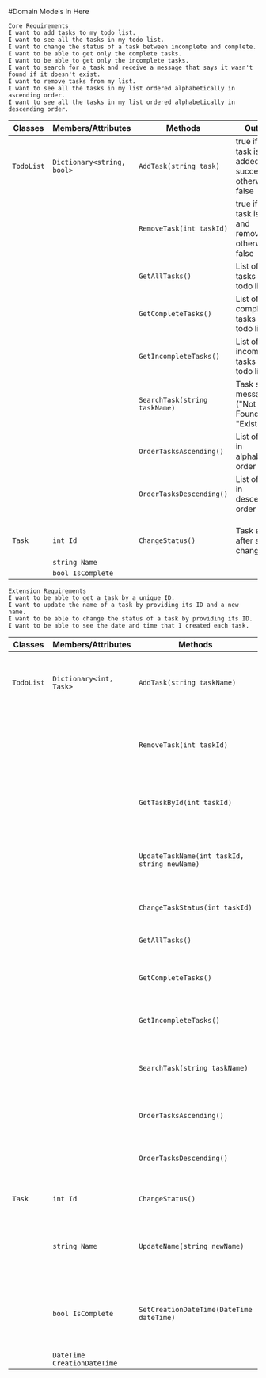 #Domain Models In Here
```
Core Requirements
I want to add tasks to my todo list.
I want to see all the tasks in my todo list.
I want to change the status of a task between incomplete and complete.
I want to be able to get only the complete tasks.
I want to be able to get only the incomplete tasks.
I want to search for a task and receive a message that says it wasn't found if it doesn't exist.
I want to remove tasks from my list.
I want to see all the tasks in my list ordered alphabetically in ascending order.
I want to see all the tasks in my list ordered alphabetically in descending order.
```




| Classes      | Members/Attributes                               | Methods                                                      | Outputs                                                |
| ------------ | ------------------------------------------------ | ------------------------------------------------------------ | ------------------------------------------------------- |
| `TodoList`   | `Dictionary<string, bool>`                       | `AddTask(string task)`                                       | true if the task is added successfully, otherwise false |
|              |                                                  | `RemoveTask(int taskId)`                                     | true if the task is found and removed, otherwise false  |
|              |                                                  | `GetAllTasks()`                                              | List of all tasks in the todo list                       |  
|              |                                                  | `GetCompleteTasks()`                                         | List of complete tasks in the todo list                  |
|              |                                                  | `GetIncompleteTasks()`                                       | List of incomplete tasks in the todo list                | 
|              |                                                  | `SearchTask(string taskName)`                                | Task status message ("Not Found" or "Exists")      |   
|              |                                                  | `OrderTasksAscending()`                                      | List of tasks in alphabetical order                      |
|              |                                                  | `OrderTasksDescending()`                                     | List of tasks in descending order                         |  
|              |                                                  |                                                              |                                                         |
|              |                                                  |                                                              |                                                         |
|              |                                                  |                                                              |                                                         |
| `Task`       | `int Id`                                         | `ChangeStatus()`                                             | Task status after status changed                        |
|              | `string Name`                                    |                                                              |                                                         |
|              | `bool IsComplete`                                |                                                              |                                                         |              




```
Extension Requirements
I want to be able to get a task by a unique ID.
I want to update the name of a task by providing its ID and a new name.
I want to be able to change the status of a task by providing its ID.
I want to be able to see the date and time that I created each task.
```


| Classes      | Members/Attributes                               | Methods                                                      | Outputs                                                |
| ------------ | ------------------------------------------------ | ------------------------------------------------------------ | ------------------------------------------------------- |
| `TodoList`   | `Dictionary<int, Task>`                          | `AddTask(string taskName)`                                   | true if the task is added successfully, otherwise false |
|              |                                                  | `RemoveTask(int taskId)`                                     | true if the task is found and removed, otherwise false  |
|              |                                                  | `GetTaskById(int taskId)`                                     | Task object with the specified ID, or null if not found |
|              |                                                  | `UpdateTaskName(int taskId, string newName)`                 | true if the task is found and name updated, otherwise false |
|              |                                                  | `ChangeTaskStatus(int taskId)`                               | Task status after status changed                        |
|              |                                                  | `GetAllTasks()`                                              | List of all tasks in the todo list                       |  
|              |                                                  | `GetCompleteTasks()`                                         | List of complete tasks in the todo list                  |
|              |                                                  | `GetIncompleteTasks()`                                       | List of incomplete tasks in the todo list                | 
|              |                                                  | `SearchTask(string taskName)`                                | Task status message ("Not Found" or "Exists")      |   
|              |                                                  | `OrderTasksAscending()`                                      | List of tasks in alphabetical order                      |
|              |                                                  | `OrderTasksDescending()`                                     | List of tasks in descending order                         |  
|              |                                                  |                                                              |                                                         |
| `Task`       | `int Id`                                         | `ChangeStatus()`                                             | Task status after status changed                        |
|              | `string Name`                                    | `UpdateName(string newName)`                                | true if the name is updated successfully, otherwise false |
|              | `bool IsComplete`                                | `SetCreationDateTime(DateTime dateTime)`                   | true if the creation date and time are set successfully, otherwise false |
|              | `DateTime CreationDateTime`                      |                                                              |                                                         | 

